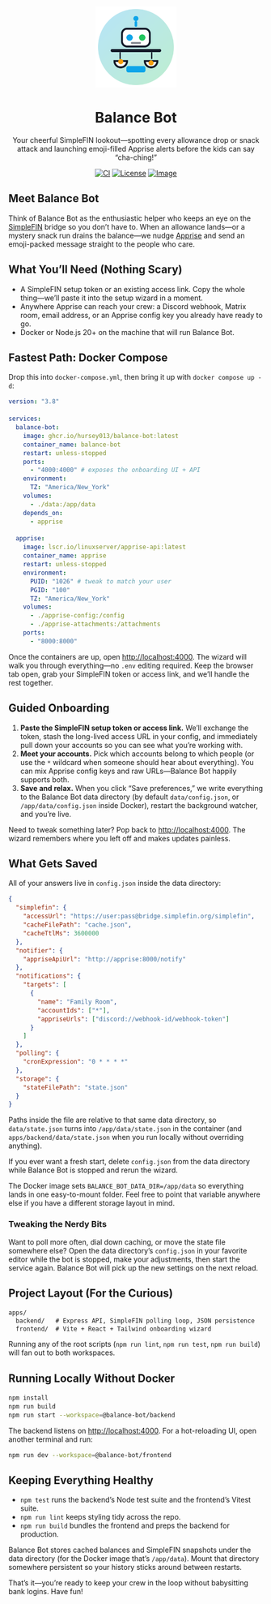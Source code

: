 <p align="center">
  <picture>
    <img alt="Balance-Bot logo" src="logo.svg" width="160" height="160">
  </picture>
</p>

<h1 align="center">Balance Bot</h1>

<p align="center">
  Your cheerful SimpleFIN lookout—spotting every allowance drop or snack attack and launching emoji-filled Apprise alerts before the kids can say “cha-ching!”
</p>

<p align="center">
  <a href="https://github.com/hursey013/balance-bot/actions"><img alt="CI" src="https://img.shields.io/github/actions/workflow/status/hursey013/balance-bot/ci.yml?label=CI&logo=github"></a>
  <a href="https://github.com/hursey013/balance-bot/blob/main/LICENSE"><img alt="License" src="https://img.shields.io/badge/license-MIT-0EA5E9"></a>
  <a href="https://ghcr.io/hursey013/balance-bot"><img alt="Image" src="https://img.shields.io/badge/ghcr-image-blue"></a>
</p>

## Meet Balance Bot

Think of Balance Bot as the enthusiastic helper who keeps an eye on the [SimpleFIN](https://beta-bridge.simplefin.org) bridge so you don’t have to. When an allowance lands—or a mystery snack run drains the balance—we nudge [Apprise](https://github.com/caronc/apprise) and send an emoji-packed message straight to the people who care.

## What You’ll Need (Nothing Scary)

- A SimpleFIN setup token or an existing access link. Copy the whole thing—we’ll paste it into the setup wizard in a moment.
- Anywhere Apprise can reach your crew: a Discord webhook, Matrix room, email address, or an Apprise config key you already have ready to go.
- Docker or Node.js 20+ on the machine that will run Balance Bot.

## Fastest Path: Docker Compose

Drop this into `docker-compose.yml`, then bring it up with `docker compose up -d`:

```yaml
version: "3.8"

services:
  balance-bot:
    image: ghcr.io/hursey013/balance-bot:latest
    container_name: balance-bot
    restart: unless-stopped
    ports:
      - "4000:4000" # exposes the onboarding UI + API
    environment:
      TZ: "America/New_York"
    volumes:
      - ./data:/app/data
    depends_on:
      - apprise

  apprise:
    image: lscr.io/linuxserver/apprise-api:latest
    container_name: apprise
    restart: unless-stopped
    environment:
      PUID: "1026" # tweak to match your user
      PGID: "100"
      TZ: "America/New_York"
    volumes:
      - ./apprise-config:/config
      - ./apprise-attachments:/attachments
    ports:
      - "8000:8000"
```

Once the containers are up, open [http://localhost:4000](http://localhost:4000). The wizard will walk you through everything—no `.env` editing required. Keep the browser tab open, grab your SimpleFIN token or access link, and we’ll handle the rest together.

## Guided Onboarding

1. **Paste the SimpleFIN setup token or access link.** We’ll exchange the token, stash the long-lived access URL in your config, and immediately pull down your accounts so you can see what you’re working with.
2. **Meet your accounts.** Pick which accounts belong to which people (or use the `*` wildcard when someone should hear about everything). You can mix Apprise config keys and raw URLs—Balance Bot happily supports both.
3. **Save and relax.** When you click “Save preferences,” we write everything to the Balance Bot data directory (by default `data/config.json`, or `/app/data/config.json` inside Docker), restart the background watcher, and you’re live.

Need to tweak something later? Pop back to [http://localhost:4000](http://localhost:4000). The wizard remembers where you left off and makes updates painless.

## What Gets Saved

All of your answers live in `config.json` inside the data directory:

```json
{
  "simplefin": {
    "accessUrl": "https://user:pass@bridge.simplefin.org/simplefin",
    "cacheFilePath": "cache.json",
    "cacheTtlMs": 3600000
  },
  "notifier": {
    "appriseApiUrl": "http://apprise:8000/notify"
  },
  "notifications": {
    "targets": [
      {
        "name": "Family Room",
        "accountIds": ["*"],
        "appriseUrls": ["discord://webhook-id/webhook-token"]
      }
    ]
  },
  "polling": {
    "cronExpression": "0 * * * *"
  },
  "storage": {
    "stateFilePath": "state.json"
  }
}
```

Paths inside the file are relative to that same data directory, so `data/state.json` turns into `/app/data/state.json` in the container (and `apps/backend/data/state.json` when you run locally without overriding anything).

If you ever want a fresh start, delete `config.json` from the data directory while Balance Bot is stopped and rerun the wizard.

The Docker image sets `BALANCE_BOT_DATA_DIR=/app/data` so everything lands in one easy-to-mount folder. Feel free to point that variable anywhere else if you have a different storage layout in mind.

### Tweaking the Nerdy Bits

Want to poll more often, dial down caching, or move the state file somewhere else? Open the data directory’s `config.json` in your favorite editor while the bot is stopped, make your adjustments, then start the service again. Balance Bot will pick up the new settings on the next reload.

## Project Layout (For the Curious)

```
apps/
  backend/   # Express API, SimpleFIN polling loop, JSON persistence
  frontend/  # Vite + React + Tailwind onboarding wizard
```

Running any of the root scripts (`npm run lint`, `npm run test`, `npm run build`) will fan out to both workspaces.

## Running Locally Without Docker

```bash
npm install
npm run build
npm run start --workspace=@balance-bot/backend
```

The backend listens on [http://localhost:4000](http://localhost:4000). For a hot-reloading UI, open another terminal and run:

```bash
npm run dev --workspace=@balance-bot/frontend
```

## Keeping Everything Healthy

- `npm test` runs the backend’s Node test suite and the frontend’s Vitest suite.
- `npm run lint` keeps styling tidy across the repo.
- `npm run build` bundles the frontend and preps the backend for production.

Balance Bot stores cached balances and SimpleFIN snapshots under the data directory (for the Docker image that’s `/app/data`). Mount that directory somewhere persistent so your history sticks around between restarts.

That’s it—you’re ready to keep your crew in the loop without babysitting bank logins. Have fun!

